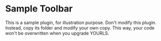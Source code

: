 Sample Toolbar
==============
This is a sample plugin, for illustration purpose. Don't modify this plugin. Instead, copy its folder and modify your
own copy. This way, your code won't be overwritten when you upgrade YOURLS.